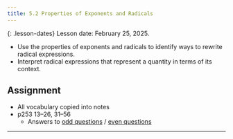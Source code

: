 ```yaml
---
title: 5.2 Properties of Exponents and Radicals
---
```


{: .lesson-dates}
Lesson date: February 25, 2025.

- Use the properties of exponents and radicals to identify ways to rewrite radical expressions.
- Interpret radical expressions that represent a quantity in terms of its context.

## Assignment

- All vocabulary copied into notes
- p253 13–26, 31–56
  - Answers to [odd questions]({{site.baseurl}}/misc/alg2-odd-answers.pdf) / [even questions]({{site.baseurl}}/misc/alg2-even-answers.pdf)

---
